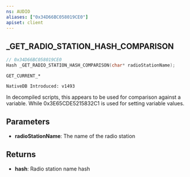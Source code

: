 ```yaml
---
ns: AUDIO
aliases: ["0x34D66BC058019CE0"]
apiset: client
---
```

## _GET_RADIO_STATION_HASH_COMPARISON

```c
// 0x34D66BC058019CE0
Hash _GET_RADIO_STATION_HASH_COMPARISON(char* radioStationName);
```

```
GET_CURRENT_*

NativeDB Introduced: v1493
```

In decompiled scripts, this appears to be used for comparison against a variable. While 0x3E65CDE5215832C1 is used for setting variable values.

## Parameters
* **radioStationName**: The name of the radio station

## Returns
* **hash**: Radio station name hash
